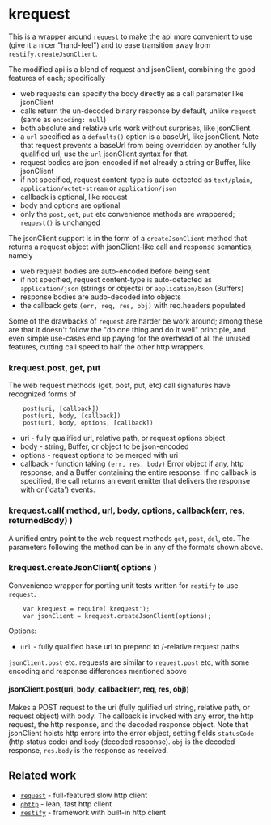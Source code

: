 krequest
========

This is a wrapper around [`request`](https://npmjs.org/package/request) to make the
api more convenient to use (give it a nicer "hand-feel") and to ease transition away
from `restify.createJsonClient`.

The modified api is a blend of request and jsonClient, combining the good features
of each; specifically

- web requests can specify the body directly as a call parameter like jsonClient
- calls return the un-decoded binary response by default, unlike `request` (same as `encoding: null`)
- both absolute and relative urls work without surprises, like jsonClient
- a `url` specified as a `defaults()` option is a baseUrl, like jsonClient.  Note that request
  prevents a baseUrl from being overridden by another fully qualified url; use the `url`
  jsonClient syntax for that.
- request bodies are json-encoded if not already a string or Buffer, like jsonClient
- if not specified, request content-type is auto-detected as `text/plain`, `application/octet-stream` or `application/json`
- callback is optional, like request
- body and options are optional
- only the `post`, `get`, `put` etc convenience methods are wrappered; `request()` is unchanged

The jsonClient support is in the form of a `createJsonClient` method that returns
a request object with jsonClient-like call and response semantics, namely

- web request bodies are auto-encoded before being sent
- if not specified, request content-type is auto-detected as `application/json` (strings or objects) or `application/bson` (Buffers)
- response bodies are audo-decoded into objects
- the callback gets `(err, req, res, obj)` with req.headers populated

Some of the drawbacks of `request` are harder be work around; among these are that
it doesn't follow the "do one thing and do it well" principle, and even simple
use-cases end up paying for the overhead of all the unused features, cutting call
speed to half the other http wrappers.


### krequest.post, get, put

The web request methods (get, post, put, etc) call signatures have recognized forms of

        post(uri, [callback])
        post(uri, body, [callback])
        post(uri, body, options, [callback])

- uri - fully qualified url, relative path, or request options object
- body - string, Buffer, or object to be json-encoded
- options - request options to be merged with uri
- callback - function taking `(err, res, body)` Error object if any, http response,
  and a Buffer containing the entire response.  If no callback is specified, the
  call returns an event emitter that delivers the response with on('data') events.


### krequest.call( method, url, body, options, callback(err, res, returnedBody) )

A unified entry point to the web request methods `get`, `post`, `del`, etc.
The parameters following the method can be in any of the formats shown above.


### krequest.createJsonClient( options )

Convenience wrapper for porting unit tests written for `restify` to use `request`.

        var krequest = require('krequest');
        var jsonClient = krequest.createJsonClient(options);

Options:

- `url` - fully qualified base url to prepend to /-relative request paths

`jsonClient.post` etc. requests are similar to `request.post` etc, with some
encoding and response differences mentioned above

#### jsonClient.post(uri, body, callback(err, req, res, obj))

Makes a POST request to the uri (fully qulified url string, relative path, or
request object) with body.  The callback is invoked with any error, the http
request, the http response, and the decoded response object.  Note that jsonClient
hoists http errors into the error object, setting fields `statusCode` (http status
code) and `body` (decoded response).  `obj` is the decoded response, `res.body` is
the response as received.

Related work
------------

- [`request`](https://npmjs.org/package/request) - full-featured slow http client
- [`qhttp`](https://npmjs.org/package/qhttp) - lean, fast http client
- [`restify`](https://npmjs.org/package/restify) - framework with built-in http client
